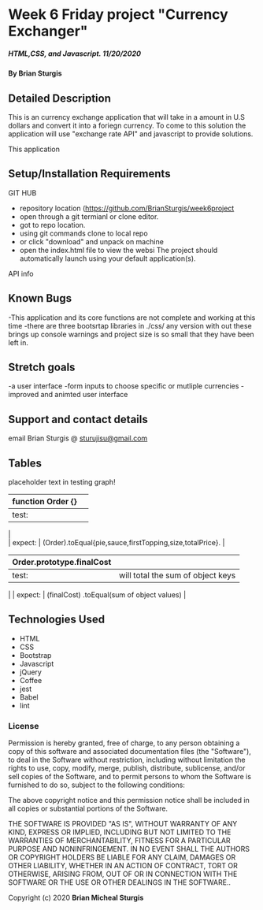 # Week 6 Friday project "Currency Exchanger"

##### HTML,CSS, and Javascript.   11/20/2020

#### By **Brian Sturgis**


## Detailed Description

This is an currency exchange application that will take in a amount in U.S dollars and convert it into a foriegn currency.  To come to this solution the application will use "exchange rate API" and javascript to provide solutions.

This application


## Setup/Installation Requirements

GIT HUB 
- repository location (https://github.com/BrianSturgis/week6project
- open through a git termianl or clone editor.
- got to repo location.
- using git commands clone to local repo
- or click "download" and unpack on machine
- open the index.html file to view the websi
The project should automatically launch using your default application(s).

API info


## Known Bugs
  -This application and its core functions are not complete and working at this time
  -there are three bootsrtap libraries in ./css/ any version with out these brings up console warnings and project size is so small that they have been left in.  

## Stretch goals
  -a user interface
  -form inputs to choose specific or mutliple currencies
  -improved and animted user interface
  


## Support and contact details
email Brian Sturgis @ <sturujisu@gmail.com>


## Tables

placeholder text in testing graph!

| function Order {}|  |
| ------| -----------|
| test:   |                         |
|  
| expect:  | (Order).toEqual{pie,sauce,firstTopping,size,totalPrice}. |



| Order.prototype.finalCost |  |
| ------| -----------|
| test:   | will total the sum of object keys |
| 
| expect:  | (finalCost) .toEqual(sum of object values) |





## Technologies Used
* HTML
* CSS
* Bootstrap
* Javascript
* jQuery
* Coffee
* jest
* Babel
* lint
  


### License

Permission is hereby granted, free of charge, to any person obtaining a copy of this software and associated documentation files (the "Software"), to deal in the Software without restriction, including without limitation the rights to use, copy, modify, merge, publish, distribute, sublicense, and/or sell copies of the Software, and to permit persons to whom the Software is furnished to do so, subject to the following conditions:

The above copyright notice and this permission notice shall be included in all copies or substantial portions of the Software.

THE SOFTWARE IS PROVIDED "AS IS", WITHOUT WARRANTY OF ANY KIND, EXPRESS OR IMPLIED, INCLUDING BUT NOT LIMITED TO THE WARRANTIES OF MERCHANTABILITY, FITNESS FOR A PARTICULAR PURPOSE AND NONINFRINGEMENT. IN NO EVENT SHALL THE AUTHORS OR COPYRIGHT HOLDERS BE LIABLE FOR ANY CLAIM, DAMAGES OR OTHER LIABILITY, WHETHER IN AN ACTION OF CONTRACT, TORT OR OTHERWISE, ARISING FROM, OUT OF OR IN CONNECTION WITH THE SOFTWARE OR THE USE OR OTHER DEALINGS IN THE SOFTWARE..



Copyright (c) 2020 **Brian Micheal Sturgis**
